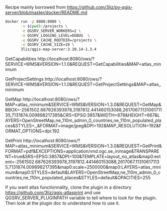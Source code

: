 Recipe mainly borrowed from https://github.com/3liz/py-qgis-server/blob/master/docker/README.md

```bash
docker run -p 8080:8080 \
       -v $(pwd):/projects \
       -e QGSRV_SERVER_WORKERS=2 \
       -e QGSRV_LOGGING_LEVEL=DEBUG  \
       -e QGSRV_CACHE_ROOTDIR=/projects \
       -e QGSRV_CACHE_SIZE=10 \
       3liz/qgis-map-server:3.10.14-1.3.4
```


GetCapabilities http://localhost:8080/ows/?SERVICE=WMS&VERSION=1.1.0&REQUEST=GetCapabilities&MAP=atlas_minimum

GetProjectSettings http://localhost:8080/ows/?SERVICE=WMS&VERSION=1.1.0&REQUEST=GetProjectSettings&MAP=atlas_minimum

GetMap http://localhost:8080/ows/?MAP=atlas_minimum&SERVICE=WMS&VERSION=1.3.0&REQUEST=GetMap&BBOX=-2561502.687626393978,3197812.441460153088,2617067.113106171135,7131874.009898217395&CRS=EPSG:3857&WIDTH=878&HEIGHT=667&LAYERS=OpenStreetMap,ne_110m_admin_0_countries,ne_110m_populated_places&STYLES=,,&FORMAT=image/jpeg&DPI=192&MAP_RESOLUTION=192&FORMAT_OPTIONS=dpi:192

GetPrint http://localhost:8080/ows/?MAP=atlas_minimum&SERVICE=WMS&VERSION=1.3.0&REQUEST=GetPrint&FORMAT=pdf&EXCEPTIONS=application/vnd.ogc.se_inimage&TRANSPARENT=true&SRS=EPSG:3857&DPI=100&TEMPLATE=layout_no_atlas&map0:extent=-2561502.687626393978,3197812.441460153088,2617067.113106171135,7131874.009898217395&map0:scale=2500000&map0:LAYERS=atlas_minimum&map0:STYLES=default&LAYERS=OpenStreetMap,ne_110m_admin_0_countries,ne_110m_populated_places&STYLES=default&OPACITIES=255

If you want atlas functionnality, clone the plugin in a directory https://github.com/3liz/qgis-atlasprint and use QGSRV_SERVER_PLUGINPATH variable to tell where to look for the plugin. Then look at the plugin doc to understand how to use it.
